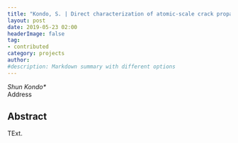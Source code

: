 ```yaml
---
title: "Kondo, S. | Direct characterization of atomic-scale crack propagation path in grain boundary fracture"
layout: post
date: 2019-05-23 02:00
headerImage: false
tag:
- contributed
category: projects
author:
#description: Markdown summary with different options
---
```


_*Shun Kondo**_<br/>
Address<br/>

## Abstract

TExt. <br/>
